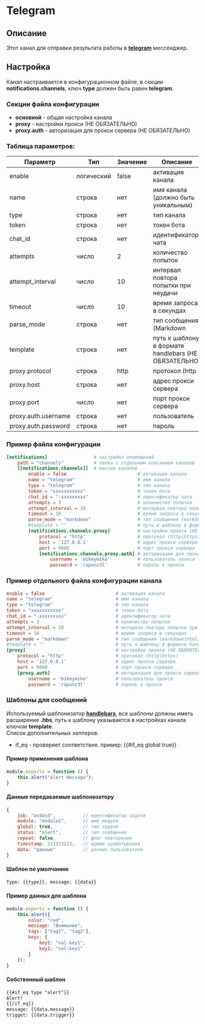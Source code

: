# Telegram

## Описание

Этот канал для отправки результата работы в [**telegram**](https://telegram.org) мессенджер.

## Настройка

Канал настраивается в конфигурационном файле, в секции **notifications.channels**, ключ **type** должен быть равен **telegram**.

### Секции файла конфигурации

- **основной** - общая настройка канала
- **proxy** - настройки прокси (НЕ ОБЯЗАТЕЛЬНО)
- **proxy.auth** - авторизация для прокси сервера (НЕ ОБЯЗАТЕЛЬНО)

### Таблица параметров:

| Параметр | Тип | Значение | Описание |
| ----- | ----- | ----- | ----- |
| enable | логический | false | активация канала |
| name | строка | нет | имя канала (должно быть уникальным) |
| type | строка | нет | тип канала |
| token | строка | нет | токен бота |
| chat_id | строка | нет | идентификатор чата |
| attempts | число | 2 | количество попыток |
| attempt_interval | число | 10 | интервал повтора попытки при неудачи |
| timeout | число | 10 | время запроса в секундах |
| parse_mode | строка | нет | тип сообщения (Markdown|HTML) (НЕ ОБЯЗАТЕЛЬНО) |
| template | строка | нет | путь к шаблону в формате handlebars (НЕ ОБЯЗАТЕЛЬНО) |
| proxy.protocol | строка | http | протокол (http|https) |
| proxy.host | строка | нет | адрес прокси сервера |
| proxy.port | число | нет | порт прокси сервера |
| proxy.auth.username | строка | нет | пользователь |
| proxy.auth.password | строка | нет | пароль |

### Пример файла конфигурации

```toml
[notifications]                 # настройка оповещений
    path = "channels"           # папка с отдельным описанием каналов 
    [[notifications.channels]]  # массив каналов
        enable = false                          # активация канала
        name = "telegram"                       # имя канала
        type = "telegram"                       # тип канала
        token = "xxxxxxxxxxx"                   # токен бота
        chat_id = "-xxxxxxxxx"                  # идентификатор чата
        attempts = 3                            # количество попыток
        attempt_interval = 10                   # интервал повтора попытки при неудачи
        timeout = 10                            # время запроса в секундах
        parse_mode = "markdown"                 # тип сообщения (markdown|html)
        #template = ""                          # путь к шаблону в формате handlebars (НЕ ОБЯЗАТЕЛЬНО)
        [notifications.channels.proxy]          # настройки прокси (НЕ ОБЯЗАТЕЛЬНО)
            protocol = "http"                   # протокол (http|https)
            host = '127.0.0.1'                  # адрес прокси сервера
            port = 9000                         # порт прокси сервера
            [notifications.channels.proxy.auth] # авторизация для прокси сервера (НЕ ОБЯЗАТЕЛЬНО)
                username = 'mikeymike'          # пользователь прокси
                password = 'rapunz3l'           # пароль к прокси
```

### Пример отдельного файла конфигурации канала

```toml
enable = false                          # активация канала
name = "telegram"                       # имя канала
type = "telegram"                       # тип канала
token = "xxxxxxxxxxx"                   # токен бота
chat_id = "-xxxxxxxxx"                  # идентификатор чата
attempts = 3                            # количество попыток
attempt_interval = 10                   # интервал повтора попытки при неудачи
timeout = 10                            # время запроса в секундах
parse_mode = "markdown"                 # тип сообщения (markdown|html)
#template = ""                          # путь к шаблону в формате handlebars (НЕ ОБЯЗАТЕЛЬНО)
[proxy]                                 # настройки прокси (НЕ ОБЯЗАТЕЛЬНО)
    protocol = "http"                   # протокол (http|https)
    host = '127.0.0.1'                  # адрес прокси сервера
    port = 9000                         # порт прокси сервера
    [proxy.auth]                        # авторизация для прокси сервера (НЕ ОБЯЗАТЕЛЬНО)
        username = 'mikeymike'          # пользователь прокси
        password = 'rapunz3l'           # пароль к прокси
```

### Шаблоны для сообщений

Используемый шаблонизатор [**handlebars**](https://handlebarsjs.com/), все шаблоны должны иметь расширение **.hbs**, путь к шаблону указывается в настройках канала ключом **template**.  
Список дополнительных хелперов:

- if_eq - проверяет соответствие. пример: {{#if_eq global true}}

#### Пример применения шаблона

```js
module.exports = function () {
    this.alert("alert message");
}
```

#### Данные передаваемые шаблонизатору

```js
{
    job: "asdasd",          // идентификатор задачи
    module: "module1",      // имя модуля
    global: true,           // тип задачи
    status: "alert",        // тип сообщения
    repeat: false,          // флаг повторения
    timestamp: 213213123,   // время срабатывания
    data: "данные"          // данные пользователя
}
```

#### Шаблон по умолчанию

```txt
Type: {{type}}, message: {{data}}
```

#### Пример данных для шаблона

```js
module.exports = function () {
    this.alert({
        color: "red",
        message: "Внимание",
        tags: ["tag1", "tag2"],
        keys: {
            key1: "val-key1",
            key1: "val-key1"
        }
    });
}
```

#### Собственный шаблон

```txt
{{#if_eq type "alert"}}
Alert!
{{/if_eq}}
message: {{data.message}}
trigget: {{data.trigger}}
```
